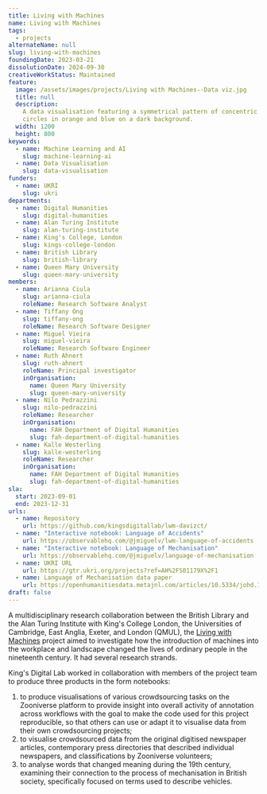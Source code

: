 ```yaml
---
title: Living with Machines
name: Living with Machines
tags:
  - projects
alternateName: null
slug: living-with-machines
foundingDate: 2023-03-21
dissolutionDate: 2024-09-30
creativeWorkStatus: Maintained
feature:
  image: /assets/images/projects/Living with Machines--Data viz.jpg
  title: null
  description:
    A data visualisation featuring a symmetrical pattern of concentric
    circles in orange and blue on a dark background.
  width: 1200
  height: 800
keywords:
  - name: Machine Learning and AI
    slug: machine-learning-ai
  - name: Data Visualisation
    slug: data-visualisation
funders:
  - name: UKRI
    slug: ukri
departments:
  - name: Digital Humanities
    slug: digital-humanities
  - name: Alan Turing Institute
    slug: alan-turing-institute
  - name: King's College, London
    slug: kings-college-london
  - name: British Library
    slug: british-library
  - name: Queen Mary University
    slug: queen-mary-university
members:
  - name: Arianna Ciula
    slug: arianna-ciula
    roleName: Research Software Analyst
  - name: Tiffany Ong
    slug: tiffany-ong
    roleName: Research Software Designer
  - name: Miguel Vieira
    slug: miguel-vieira
    roleName: Research Software Engineer
  - name: Ruth Ahnert
    slug: ruth-ahnert
    roleName: Principal investigator
    inOrganisation:
      name: Queen Mary University
      slug: queen-mary-university
  - name: Nilo Pedrazzini
    slug: nilo-pedrazzini
    roleName: Researcher
    inOrganisation:
      name: FAH Department of Digital Humanities
      slug: fah-department-of-digital-humanities
  - name: Kalle Westerling
    slug: kalle-westerling
    roleName: Researcher
    inOrganisation:
      name: FAH Department of Digital Humanities
      slug: fah-department-of-digital-humanities
sla:
  start: 2023-09-01
  end: 2023-12-31
urls:
  - name: Repository
    url: https://github.com/kingsdigitallab/lwm-davizct/
  - name: "Interactive notebook: Language of Accidents"
    url: https://observablehq.com/@jmiguelv/lwm-language-of-accidents
  - name: "Interactive notebook: Language of Mechanisation"
    url: https://observablehq.com/@jmiguelv/language-of-mechanisation
  - name: UKRI URL
    url: https://gtr.ukri.org/projects?ref=AH%2FS01179X%2F1
  - name: Language of Mechanisation data paper
    url: https://openhumanitiesdata.metajnl.com/articles/10.5334/johd.195
draft: false
---
```


A multidisciplinary research collaboration between the British Library and the Alan Turing Institute with King's College London, the Universities of Cambridge, East Anglia, Exeter, and London (QMUL), the [Living with Machines](https://www.zooniverse.org/projects/bldigital/living-with-machines/) project aimed to investigate how the introduction of machines into the workplace and landscape changed the lives of ordinary people in the nineteenth century. It had several research strands.

King's Digital Lab worked in collaboration with members of the project team to produce three products in the form notebooks:

1. to produce visualisations of various crowdsourcing tasks on the Zooniverse platform to provide insight into overall activity of annotation across workflows with the goal to make the code used for this project reproducible, so that others can use or adapt it to visualise data from their own crowdsourcing projects;
2. to visualise crowdsourced data from the original digitised newspaper articles, contemporary press directories that described individual newspapers, and classifications by Zooniverse volunteers;
3. to analyse words that changed meaning during the 19th century, examining their connection to the process of mechanisation in British society, specifically focused on terms used to describe vehicles.
